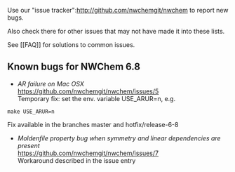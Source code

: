 Use our "issue tracker":http://github.com/nwchemgit/nwchem to report new bugs. 

Also check there for other issues that may not have made it into these lists. 

See [[FAQ]] for solutions to common issues.

##  Known bugs for NWChem 6.8

* _AR failure on Mac OSX_   
https://github.com/nwchemgit/nwchem/issues/5  
Temporary fix: set the env. variable USE_ARUR=n, e.g.
```
make USE_ARUR=n
```
  Fix   available in  the branches master and hotfix/release-6-8

* _Moldenfile property bug when symmetry and linear dependencies are present_   
https://github.com/nwchemgit/nwchem/issues/7  
Workaround described in the issue entry